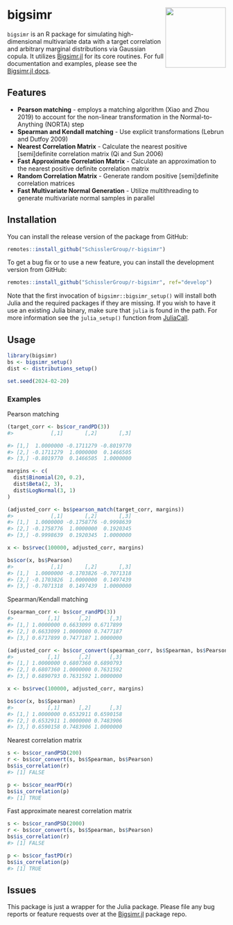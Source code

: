 
<!-- README.md is generated from README.Rmd. Please edit that file -->

# bigsimr <a href='https://github.com/SchisslerGroup/r-bigsimr'><img src='man/figures/logo.png' align="right" height="139" /></a>

`bigsimr` is an R package for simulating high-dimensional multivariate
data with a target correlation and arbitrary marginal distributions via
Gaussian copula. It utilizes
[Bigsimr.jl](https://github.com/SchisslerGroup/Bigsimr.jl) for its core
routines. For full documentation and examples, please see the
[Bigsimr.jl docs](https://SchisslerGroup.github.io/Bigsimr.jl/stable/).

## Features

- **Pearson matching** - employs a matching algorithm (Xiao and
  Zhou 2019) to account for the non-linear transformation in the
  Normal-to-Anything (NORTA) step
- **Spearman and Kendall matching** - Use explicit transformations
  (Lebrun and Dutfoy 2009)
- **Nearest Correlation Matrix** - Calculate the nearest positive
  \[semi\]definite correlation matrix (Qi and Sun 2006)
- **Fast Approximate Correlation Matrix** - Calculate an approximation
  to the nearest positive definite correlation matrix
- **Random Correlation Matrix** - Generate random positive
  \[semi\]definite correlation matrices
- **Fast Multivariate Normal Generation** - Utilize multithreading to
  generate multivariate normal samples in parallel

## Installation

You can install the release version of the package from GitHub:

``` r
remotes::install_github("SchisslerGroup/r-bigsimr")
```

To get a bug fix or to use a new feature, you can install the
development version from GitHub:

``` r
remotes::install_github("SchisslerGroup/r-bigsimr", ref="develop")
```

Note that the first invocation of `bigsimr::bigsimr_setup()` will
install both Julia and the required packages if they are missing. If you
wish to have it use an existing Julia binary, make sure that `julia` is
found in the path. For more information see the `julia_setup()` function
from [JuliaCall](https://github.com/Non-Contradiction/JuliaCall).

## Usage

``` r
library(bigsimr)
bs <- bigsimr_setup()
dist <- distributions_setup()

set.seed(2024-02-20)
```

### Examples

Pearson matching

``` r
(target_corr <- bs$cor_randPD(3))
#>            [,1]       [,2]       [,3]

#> [1,]  1.0000000 -0.1711279 -0.8019770
#> [2,] -0.1711279  1.0000000  0.1466505
#> [3,] -0.8019770  0.1466505  1.0000000

margins <- c(
  dist$Binomial(20, 0.2), 
  dist$Beta(2, 3), 
  dist$LogNormal(3, 1)
)

(adjusted_corr <- bs$pearson_match(target_corr, margins))
#>            [,1]       [,2]       [,3]
#> [1,]  1.0000000 -0.1758776 -0.9998639
#> [2,] -0.1758776  1.0000000  0.1920345
#> [3,] -0.9998639  0.1920345  1.0000000

x <- bs$rvec(100000, adjusted_corr, margins)

bs$cor(x, bs$Pearson)
#>            [,1]       [,2]       [,3]
#> [1,]  1.0000000 -0.1703826 -0.7071318
#> [2,] -0.1703826  1.0000000  0.1497439
#> [3,] -0.7071318  0.1497439  1.0000000
```

Spearman/Kendall matching

``` r
(spearman_corr <- bs$cor_randPD(3))
#>           [,1]      [,2]      [,3]
#> [1,] 1.0000000 0.6633099 0.6717899
#> [2,] 0.6633099 1.0000000 0.7477187
#> [3,] 0.6717899 0.7477187 1.0000000

(adjusted_corr <- bs$cor_convert(spearman_corr, bs$Spearman, bs$Pearson))
#>           [,1]      [,2]      [,3]
#> [1,] 1.0000000 0.6807360 0.6890793
#> [2,] 0.6807360 1.0000000 0.7631592
#> [3,] 0.6890793 0.7631592 1.0000000

x <- bs$rvec(100000, adjusted_corr, margins)

bs$cor(x, bs$Spearman)
#>           [,1]      [,2]      [,3]
#> [1,] 1.0000000 0.6532911 0.6590158
#> [2,] 0.6532911 1.0000000 0.7483906
#> [3,] 0.6590158 0.7483906 1.0000000
```

Nearest correlation matrix

``` r
s <- bs$cor_randPSD(200)
r <- bs$cor_convert(s, bs$Spearman, bs$Pearson)
bs$is_correlation(r)
#> [1] FALSE
```

``` r
p <- bs$cor_nearPD(r)
bs$is_correlation(p)
#> [1] TRUE
```

Fast approximate nearest correlation matrix

``` r
s <- bs$cor_randPSD(2000)
r <- bs$cor_convert(s, bs$Spearman, bs$Pearson)
bs$is_correlation(r)
#> [1] FALSE
```

``` r
p <- bs$cor_fastPD(r)
bs$is_correlation(p)
#> [1] TRUE
```

## Issues

This package is just a wrapper for the Julia package. Please file any
bug reports or feature requests over at the
[Bigsimr.jl](https://github.com/SchisslerGroup/Bigsimr.jl/issues)
package repo.
